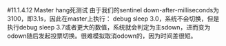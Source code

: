 #11.1.4.12	Master hang死测试
由于我们的sentinel down-after-milliseconds为3100，即3.1s，因此在master上执行：
debug sleep 3.0，系统不会切换，但是执行debug sleep 3.7或者更大的数值，系统就会判定为主sdown，进而变为odown随后发起投票切换。很难模拟取消odown的，因为时间差很短。
